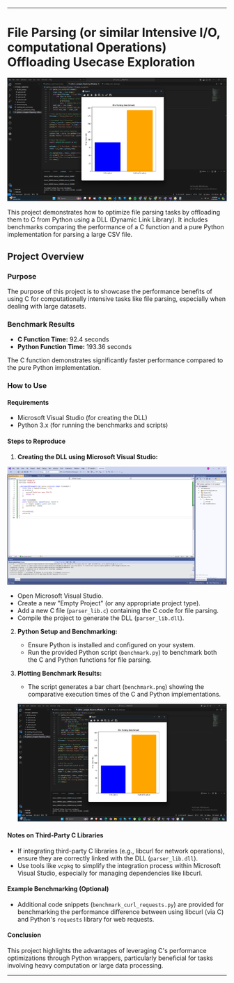 
---

# File Parsing (or similar Intensive I/O, computational Operations) Offloading Usecase Exploration

![INPUT BENCHMARK PNG](https://github.com/benny-png/OFFLOADING-INTENSIVE-OPERATIONS-USING-C-IN-PYTHON-CTYPES-WRAPPING-/blob/main/benchmark2.png)

This project demonstrates how to optimize file parsing tasks by offloading them to C from Python using a DLL (Dynamic Link Library). It includes benchmarks comparing the performance of a C function and a pure Python implementation for parsing a large CSV file.

## Project Overview

### Purpose

The purpose of this project is to showcase the performance benefits of using C for computationally intensive tasks like file parsing, especially when dealing with large datasets.

### Benchmark Results

- **C Function Time:** 92.4 seconds
- **Python Function Time:** 193.36 seconds

The C function demonstrates significantly faster performance compared to the pure Python implementation.

### How to Use

#### Requirements

- Microsoft Visual Studio (for creating the DLL)
- Python 3.x (for running the benchmarks and scripts)

#### Steps to Reproduce

1. **Creating the DLL using Microsoft Visual Studio:**

![INPUT BENCHMARK PNG](https://github.com/benny-png/OFFLOADING-INTENSIVE-OPERATIONS-USING-C-IN-PYTHON-CTYPES-WRAPPING-/blob/main/dll_Ms_visualstudio.png)

   - Open Microsoft Visual Studio.
   - Create a new "Empty Project" (or any appropriate project type).
   - Add a new C file (`parser_lib.c`) containing the C code for file parsing.
   - Compile the project to generate the DLL (`parser_lib.dll`).

2. **Python Setup and Benchmarking:**

   - Ensure Python is installed and configured on your system.
   - Run the provided Python script (`benchmark.py`) to benchmark both the C and Python functions for file parsing.

3. **Plotting Benchmark Results:**

   - The script generates a bar chart (`benchmark.png`) showing the comparative execution times of the C and Python implementations.

   ![INPUT BENCHMARK PNG](https://github.com/benny-png/OFFLOADING-INTENSIVE-OPERATIONS-USING-C-IN-PYTHON-CTYPES-WRAPPING-/blob/main/benchmark2.png)

#### Notes on Third-Party C Libraries

- If integrating third-party C libraries (e.g., libcurl for network operations), ensure they are correctly linked with the DLL (`parser_lib.dll`).
- Use tools like `vcpkg` to simplify the integration process within Microsoft Visual Studio, especially for managing dependencies like libcurl.

#### Example Benchmarking (Optional)

- Additional code snippets (`benchmark_curl_requests.py`) are provided for benchmarking the performance difference between using libcurl (via C) and Python's `requests` library for web requests.

#### Conclusion

This project highlights the advantages of leveraging C's performance optimizations through Python wrappers, particularly beneficial for tasks involving heavy computation or large data processing.

---
